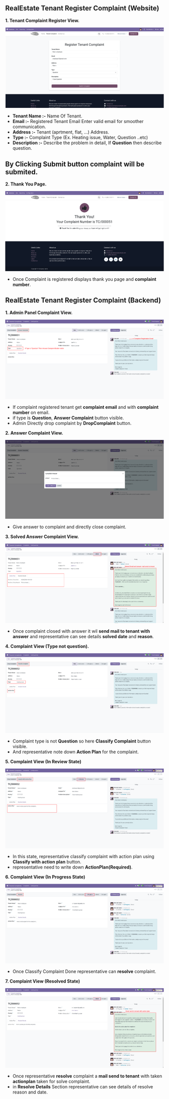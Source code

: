 RealEstate Tenant Register Complaint (Website)
--------------------------

**1. Tenant Complaint Register View.**

<img src="assets/images/websiteview1.png">

* **Tenant Name :-** Name Of Tenant.
* **Email :-** Registered Tenant Email Enter valid email for smoother communication.
* **Address :-** Tenant (aprtment, flat, ...) Address.
* **Type :-** Complaint Type (Ex. Heating issue, Water, Question ..etc)
* **Description :-** Describe the problem in detail, If **Question** then describe question.

By Clicking Submit button complaint will be submited.
-

**2. Thank You Page.**

<img src="assets/images/websiteview2.png">

- Once Complaint is registered displays thank you page and **complaint number**.


RealEstate Tenant Register Complaint (Backend)
-

**1. Admin Panel Complaint View.**

<img src="assets/images/backendview.png">

* If complaint registered tenant get **complaint email** and with **complaint number** on email.
* if type is **Question**, **Answer Complaint** button visible.
* Admin Directly drop complaint by **DropComplaint** button.

**2. Answer Complaint View.**

<img src="assets/images/backendview1.png">

* Give answer to complaint and directly close complaint.

**3. Solved Answer Complaint View.**

<img src="assets/images/backendview2.png">

* Once complaint closed with answer it wil **send mail to tenant with answer** and representative can see details **solved date** and **reason**.

**4. Complaint View (Type not question).**

<img src="assets/images/backendview3.png">

* Complaint type is not **Question** so here **Classify Complaint** button visible.
* And representative note down **Action Plan** for the complaint.

**5. Complaint View (In Review State)**

<img src="assets/images/backendview4.png">

* In this state, representative classify complaint with action plan using **Classify with action plan** button.
* representative need to write down **ActionPlan(Required)**.

**6. Complaint View (In Progress State)**

<img src="assets/images/backendview5.png">

* Once Classify Complaint Done representative can **resolve** complaint.

**7. Complaint View (Resolved State)**

<img src="assets/images/backendview6.png">

* Once representative **resolve** complaint a **mail send to tenant** with taken **actionplan** taken for solve complaint.
* in **Resolve Details** Section representative can see details of resolve reason and date.